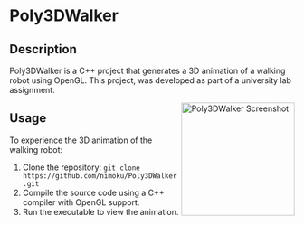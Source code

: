 # Poly3DWalker

## Description

Poly3DWalker is a C++ project that generates a 3D animation of a walking robot using OpenGL. This project, was developed as part of a university lab assignment.

<img src="[[link_to_your_screenshot](https://private-user-images.githubusercontent.com/165675606/318477329-cb568bdd-97e8-429f-97aa-be2c21afce15.png?jwt=eyJhbGciOiJIUzI1NiIsInR5cCI6IkpXVCJ9.eyJpc3MiOiJnaXRodWIuY29tIiwiYXVkIjoicmF3LmdpdGh1YnVzZXJjb250ZW50LmNvbSIsImtleSI6ImtleTUiLCJleHAiOjE3MTE5ODUwMDcsIm5iZiI6MTcxMTk4NDcwNywicGF0aCI6Ii8xNjU2NzU2MDYvMzE4NDc3MzI5LWNiNTY4YmRkLTk3ZTgtNDI5Zi05N2FhLWJlMmMyMWFmY2UxNS5wbmc_WC1BbXotQWxnb3JpdGhtPUFXUzQtSE1BQy1TSEEyNTYmWC1BbXotQ3JlZGVudGlhbD1BS0lBVkNPRFlMU0E1M1BRSzRaQSUyRjIwMjQwNDAxJTJGdXMtZWFzdC0xJTJGczMlMkZhd3M0X3JlcXVlc3QmWC1BbXotRGF0ZT0yMDI0MDQwMVQxNTE4MjdaJlgtQW16LUV4cGlyZXM9MzAwJlgtQW16LVNpZ25hdHVyZT1mODViNDk3YTU2YWVmYWM2NzlhMjQ2MDU4NDQwYjEyYmNiODUwOWRjMjY3Njg2Mjk0MWRlZDM0MGZjNmZlZDQ4JlgtQW16LVNpZ25lZEhlYWRlcnM9aG9zdCZhY3Rvcl9pZD0wJmtleV9pZD0wJnJlcG9faWQ9MCJ9.LZRzmE13_LnaO7WYXcwWcZGJoks19OHXVReFoTw5Ap8)](https://private-user-images.githubusercontent.com/165675606/318477329-cb568bdd-97e8-429f-97aa-be2c21afce15.png?jwt=eyJhbGciOiJIUzI1NiIsInR5cCI6IkpXVCJ9.eyJpc3MiOiJnaXRodWIuY29tIiwiYXVkIjoicmF3LmdpdGh1YnVzZXJjb250ZW50LmNvbSIsImtleSI6ImtleTUiLCJleHAiOjE3MTE5ODUxNTEsIm5iZiI6MTcxMTk4NDg1MSwicGF0aCI6Ii8xNjU2NzU2MDYvMzE4NDc3MzI5LWNiNTY4YmRkLTk3ZTgtNDI5Zi05N2FhLWJlMmMyMWFmY2UxNS5wbmc_WC1BbXotQWxnb3JpdGhtPUFXUzQtSE1BQy1TSEEyNTYmWC1BbXotQ3JlZGVudGlhbD1BS0lBVkNPRFlMU0E1M1BRSzRaQSUyRjIwMjQwNDAxJTJGdXMtZWFzdC0xJTJGczMlMkZhd3M0X3JlcXVlc3QmWC1BbXotRGF0ZT0yMDI0MDQwMVQxNTIwNTFaJlgtQW16LUV4cGlyZXM9MzAwJlgtQW16LVNpZ25hdHVyZT0xZWRmYTNhY2NhYTMyZDRmOTg0ZmE3MTEwNzZkMzIxMzkwN2E2ODlmNDRmZmFjNTQ1N2M2NDQzMGQ5NDIyZWZkJlgtQW16LVNpZ25lZEhlYWRlcnM9aG9zdCZhY3Rvcl9pZD0wJmtleV9pZD0wJnJlcG9faWQ9MCJ9.989Hn_cqgtZOXy3EtzP72Dkw02tVTVkNzA2nQ4fVzD0)" alt="Poly3DWalker Screenshot" align="right" width="200">



## Usage

To experience the 3D animation of the walking robot:

1. Clone the repository: `git clone https://github.com/nimoku/Poly3DWalker.git`
2. Compile the source code using a C++ compiler with OpenGL support.
3. Run the executable to view the animation.
